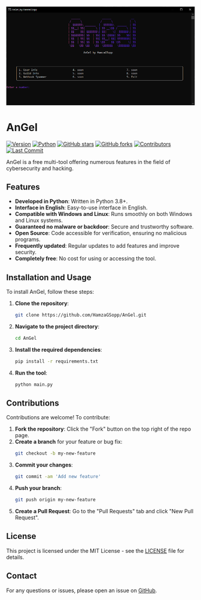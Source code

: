 ![AnGel Screenshot](https://github.com/HamzaGSopp/AnGel/blob/main/img/Capture.PNG)

# AnGel

[![Version](https://img.shields.io/badge/version-1.0.8-blue)](https://github.com/HamzaGSopp/AnGel)
[![Python](https://img.shields.io/badge/python-3.8%2B-blue)](https://www.python.org)
[![GitHub stars](https://img.shields.io/github/stars/HamzaGSopp/AnGel)](https://github.com/HamzaGSopp/AnGel/stargazers)
[![GitHub forks](https://img.shields.io/github/forks/HamzaGSopp/AnGel)](https://github.com/HamzaGSopp/AnGel/network/members)
[![Contributors](https://img.shields.io/github/contributors/HamzaGSopp/AnGel)](https://github.com/HamzaGSopp/AnGel/graphs/contributors)
[![Last Commit](https://img.shields.io/github/last-commit/HamzaGSopp/AnGel)](https://github.com/HamzaGSopp/AnGel/commits/main)


AnGel is a free multi-tool offering numerous features in the field of cybersecurity and hacking.

## Features

- **Developed in Python**: Written in Python 3.8+.
- **Interface in English**: Easy-to-use interface in English.
- **Compatible with Windows and Linux**: Runs smoothly on both Windows and Linux systems.
- **Guaranteed no malware or backdoor**: Secure and trustworthy software.
- **Open Source**: Code accessible for verification, ensuring no malicious programs.
- **Frequently updated**: Regular updates to add features and improve security.
- **Completely free**: No cost for using or accessing the tool.

## Installation and Usage

To install AnGel, follow these steps:

1. **Clone the repository**:
    ```bash
    git clone https://github.com/HamzaGSopp/AnGel.git
    ```
2. **Navigate to the project directory**:
    ```bash
    cd AnGel
    ```
3. **Install the required dependencies**:
    ```bash
    pip install -r requirements.txt
    ```
4. **Run the tool**:
    ```bash
    python main.py
    ```

## Contributions

Contributions are welcome! To contribute:

1. **Fork the repository**: Click the "Fork" button on the top right of the repo page.
2. **Create a branch** for your feature or bug fix:
    ```bash
    git checkout -b my-new-feature
    ```
3. **Commit your changes**:
    ```bash
    git commit -am 'Add new feature'
    ```
4. **Push your branch**:
    ```bash
    git push origin my-new-feature
    ```
5. **Create a Pull Request**: Go to the "Pull Requests" tab and click "New Pull Request".

## License

This project is licensed under the MIT License - see the [LICENSE](LICENSE) file for details.

## Contact

For any questions or issues, please open an issue on [GitHub](https://github.com/HamzaGSopp/AnGel/issues).


